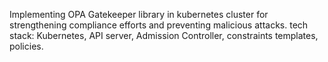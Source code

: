 Implementing OPA Gatekeeper library in kubernetes cluster for strengthening compliance efforts and preventing malicious attacks.
tech stack: Kubernetes, API server, Admission Controller, constraints templates, policies.
